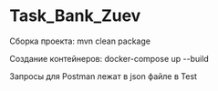# Task_Bank_Zuev
Сборка проекта: mvn clean package 

Создание контейнеров: docker-compose up --build

Запросы для Postman лежат в json файле в Test
